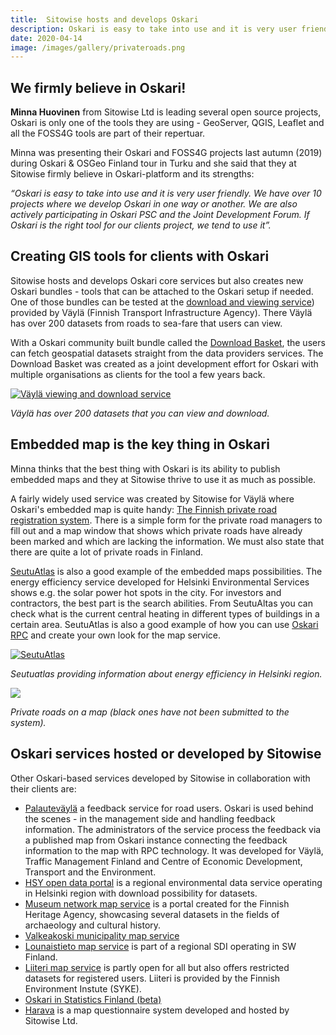 ```yaml
---
title:  Sitowise hosts and develops Oskari
description: Oskari is easy to take into use and it is very user friendly. We have over 10 projects where we develop Oskari in one way or another
date: 2020-04-14
image: /images/gallery/privateroads.png
---
```


## We firmly believe in Oskari!

**Minna Huovinen** from Sitowise Ltd is leading several open source projects, Oskari is only one of the tools they are using - GeoServer, QGIS, Leaflet and all the FOSS4G tools are part of their repertuar. 

Minna was presenting their Oskari and FOSS4G projects last autumn (2019) during Oskari & OSGeo Finland tour in Turku and she said that they at Sitowise firmly believe in Oskari-platform and its strengths:

*“Oskari is easy to take into use and it is very user friendly. We have over 10 projects where we develop Oskari in one way or another. We are also actively participating in Oskari PSC and the Joint Development Forum. If Oskari is the right tool for our clients project, we tend to use it”.*

## Creating GIS tools for clients with Oskari

Sitowise hosts and develops Oskari core services but also creates new Oskari bundles - tools that can be attached to the Oskari setup if needed. One of those bundles can be tested at the [download and viewing service](http://julkinen.vayla.fi/oskari)) provided by Väylä (Finnish Transport Infrastructure Agency). There Väylä has over 200 datasets from roads to sea-fare that users can view.

With a Oskari community built bundle called the [Download Basket](https://verkosto.oskari.org/en/download-basket/), the users can fetch geospatial datasets straight from the data providers services. The Download Basket was created as a joint development effort for Oskari with multiple organisations as clients for the tool a few years back.

[![Väylä viewing and download service](https://img.youtube.com/vi/0dqjnK0--gY/0.jpg)](https://youtu.be/0dqjnK0--gY "Väylä viewing and download service")

*Väylä has over 200 datasets that you can view and download.*

## Embedded map is the key thing in Oskari

Minna thinks that the best thing with Oskari is its ability to publish embedded maps and they at Sitowise thrive to use it as much as possible.

A fairly widely used service was created by Sitowise for Väylä where Oskari's embedded map is quite handy: [The Finnish private road registration system](https://julkinen.vayla.fi/yksityistie/). There is a simple form for the private road managers to fill out and a map window that shows which private roads have already been marked and which are lacking the information. We must also state that there are quite a lot of private roads in Finland. 

[SeutuAtlas](http://www.seutuatlas.fi/index.jsp) is also a good example of the embedded maps possibilities. The energy efficiency service developed for Helsinki Environmental Services shows e.g. the solar power hot spots in the city. For investors and contractors, the best part is the search abilities. From SeutuAltas you can check what is the current central heating in different types of buildings in a certain area. SeutuAtlas is also a good example of how you can use [Oskari RPC](https://verkosto.oskari.org/en/create-your-own-map-service-with-oskari-api/) and create your own look for the map service.

[![SeutuAtlas](https://img.youtube.com/vi/s58lW5J4CYg/0.jpg)](https://youtu.be/s58lW5J4CYg "SeutuAtlas")

*Seutuatlas providing information about energy efficiency in Helsinki region.*

<img src="/images/gallery/privateroads.png"  class="img-responsive"/>

*Private roads on a map (black ones have not been submitted to the system).*

## Oskari services hosted or developed by Sitowise

Other Oskari-based services developed by Sitowise in collaboration with their clients are:

- [Palauteväylä](https://liikenne.palautevayla.fi/) a feedback service for road users. Oskari is used behind the scenes - in the management side and handling feedback information. The administrators of the service process the feedback via a published map from Oskari instance connecting the feedback information to the map with RPC technology. It was developed for Väylä, Traffic Management Finland and Centre of Economic Development, Transport and the Environment.
- [HSY open data portal](http://kartta.hsy.fi/) is a regional environmental data service operating in Helsinki region with download possibility for datasets.
- [Museum network map service](https://kartta.museoverkko.fi/?lang=en) is a portal created for the Finnish Heritage Agency, showcasing several datasets in the fields of archaeology and cultural history.
- [Valkeakoski municipality map service](https://kartat.vlk.fi/)
- [Lounaistieto map service](https://karttapalvelu.lounaistieto.fi/) is part of a regional SDI operating in SW Finland.
- [Liiteri map service](https://liiteri.ymparisto.fi/) is partly open for all but also offers restricted datasets for registered users. Liiteri is provided by the Finnish Environment Instute (SYKE).
- [Oskari in Statistics Finland (beta)](https://tilastokeskusoskari.sitowise.com/)
- [Harava](https://www.sitowise.com/fi/palvelut/smart-city-liikenteen-tietopalvelut/harava) is a map questionnaire system developed and hosted by Sitowise Ltd.
